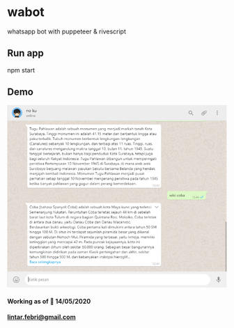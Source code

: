 # wabot
whatsapp bot with puppeteer & rivescript 

## Run app 
npm start

## Demo 
![Screenshot](demo.png)


#### Working as of 📅 14/05/2020

#### lintar.febri@gmail.com
